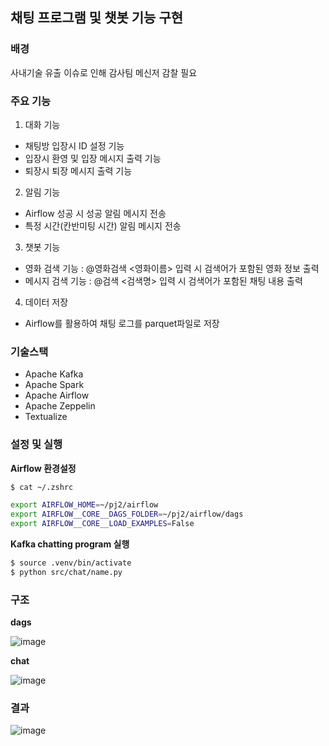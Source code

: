 ## 채팅 프로그램 및 챗봇 기능 구현

### 배경
사내기술 유출 이슈로 인해 감사팀 메신저 감찰 필요

### 주요 기능
1. 대화 기능
- 채팅방 입장시 ID 설정 기능
- 입장시 환영 및 입장 메시지 출력 기능
- 퇴장시 퇴장 메시지 출력 기능
2. 알림 기능
- Airflow 성공 시 성공 알림 메시지 전송
- 특정 시간(칸반미팅 시간) 알림 메시지 전송
3. 챗봇 기능
- 영화 검색 기능 : @영화검색 <영화이름> 입력 시 검색어가 포함된 영화 정보 출력
- 메시지 검색 기능 : @검색 <검색명> 입력 시 검색어가 포함된 채팅 내용 출력
4. 데이터 저장
- Airflow를 활용하여 채팅 로그를 parquet파일로 저장

### 기술스택
- Apache Kafka
- Apache Spark
- Apache Airflow
- Apache Zeppelin
- Textualize

### 설정 및 실행
**Airflow 환경설정**
```bash
$ cat ~/.zshrc

export AIRFLOW_HOME=~/pj2/airflow
export AIRFLOW__CORE__DAGS_FOLDER=~/pj2/airflow/dags
export AIRFLOW__CORE__LOAD_EXAMPLES=False
```

**Kafka chatting program 실행**
```bash
$ source .venv/bin/activate
$ python src/chat/name.py
```

### 구조
**dags**

![image](https://github.com/user-attachments/assets/9e83751e-7750-4ff0-96b2-fdc2a7532e40)

**chat**

![image](https://github.com/user-attachments/assets/a1ff8b06-730a-4c82-b0b4-da94a79a2e31)

### 결과
![image](https://github.com/user-attachments/assets/f60899e7-ac7f-4ad2-8c3c-5ed1a4cf892a)




